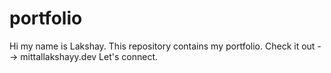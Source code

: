 # portfolio
Hi my name is Lakshay. This repository contains my portfolio. Check it out --> mittallakshayy.dev
Let's connect.

